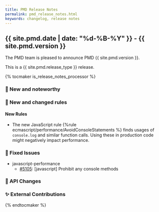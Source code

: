 ```yaml
---
title: PMD Release Notes
permalink: pmd_release_notes.html
keywords: changelog, release notes
---
```


## {{ site.pmd.date | date: "%d-%B-%Y" }} - {{ site.pmd.version }}

The PMD team is pleased to announce PMD {{ site.pmd.version }}.

This is a {{ site.pmd.release_type }} release.

{% tocmaker is_release_notes_processor %}

### 🚀 New and noteworthy

### 🌟 New and changed rules
#### New Rules

* The new JavaScript rule {%rule ecmascript/performance/AvoidConsoleStatements %} finds usages of `console.log` and
  similar function calls. Using these in production code might negatively impact performance.

### 🐛 Fixed Issues
* javascript-performance
  * [#5105](https://github.com/pmd/pmd/issues/5105): \[javascript] Prohibit any console methods

### 🚨 API Changes

### ✨ External Contributions

{% endtocmaker %}

